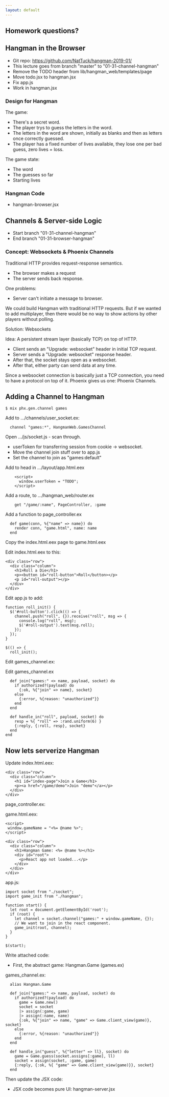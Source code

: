 ```yaml
---
layout: default
---
```


## Homework questions?

## Hangman in the Browser

 - Git repo: https://github.com/NatTuck/hangman-2019-01/
 - This lecture goes from branch "master" to "01-31-channel-hangman"
 - Remove the TODO header from lib/hangman\_web/templates/page
 - Move todo.jsx to hangman.jsx
 - Fix app.js
 - Work in hangman.jsx

### Design for Hangman

The game:

 - There's a secret word.
 - The player trys to guess the letters in the word.
 - The letters in the word are shown, initially as blanks and
   then as letters once correctly guessed.
 - The player has a fixed number of lives available,
   they lose one per bad guess, zero lives = loss.

The game state:

 - The word
 - The guesses so far
 - Starting lives

### Hangman Code

 - hangman-browser.jsx

## Channels & Server-side Logic
 
 - Start branch "01-31-channel-hangman"
 - End branch "01-31-browser-hangman"

### Concept: Websockets & Phoenix Channels

Traditional HTTP provides request-response semantics. 
  
  - The browser makes a request
  - The server sends back response.

One problems:

 - Server can't initiate a message to browser.

We could build Hangman with traditional HTTP requests. But if we wanted to add
multiplayer, then there would be no way to show actions by other players without
polling.

Solution: Websockets

Idea: A persistent stream layer (basically TCP) on top of HTTP. 

 - Client sends an "Upgrade: websocket" header in initial TCP request.
 - Server sends a "Upgrade: websocket" response header.
 - After that, the socket stays open as a websocket.
 - After that, either party can send data at any time.

Since a websocket connection is basically just a TCP connection, you need
to have a protocol on top of it. Phoenix gives us one: Phoenix Channels.

## Adding a Channel to Hangman

```
$ mix phx.gen.channel games
```
  
Add to .../channels/user_socket.ex:

```
  channel "games:*", HangmanWeb.GamesChannel
```

Open .../js/socket.js - scan through.

 - userToken for transferring session from cookie -> websocket.
 - Move the channel join stuff over to app.js
 - Set the channel to join as "games:default"

Add to head in .../layout/app.html.eex

```
    <script>
      window.userToken = "TODO";
    </script>
```

Add a route, to .../hangman_web/router.ex

```
    get "/game/:name", PageController, :game
```

Add a function to page_controller.ex

```
  def game(conn, %{"name" => name}) do
    render conn, "game.html", name: name
  end
```

Copy the index.html.eex page to game.html.eex

Edit index.html.eex to this:

```
<div class="row">
  <div class="column">
    <h1>Roll a Die</h1>
    <p><button id="roll-button">Roll</button></p>
    <p id="roll-output"></p>
  </div>
</div>
```

Edit app.js to add:

```
function roll_init() {
  $('#roll-button').click(() => {
    channel.push("roll", {}).receive("roll", msg => {
      console.log("roll", msg);
      $('#roll-output').text(msg.roll);
    });
  });
}

$(() => {
  roll_init();
```

Edit games_channel.ex:

Edit games_channel.ex

```
  def join("games:" <> name, payload, socket) do
    if authorized?(payload) do
      {:ok, %{"join" => name}, socket}
    else
      {:error, %{reason: "unauthorized"}}
    end
  end

  def handle_in("roll", payload, socket) do
    resp = %{ "roll" => :rand.uniform(6) }
    {:reply, {:roll, resp}, socket}
  end
end
```

## Now lets serverize Hangman

Update index.html.eex:

```
<div class="row">
  <div class="column">
    <h1 id="index-page">Join a Game</h1>
    <p><a href="/game/demo">Join "demo"</a></p>
  </div>
</div>
```

page_controller.ex:



game.html.eex:

```
<script>
 window.gameName = "<%= @name %>";
</script>

<div class="row">
  <div class="column">
    <h1>Hangman Game: <%= @name %></h1>
    <div id="root">
      <p>React app not loaded...</p>
    </div>
  </div>
</div>
```

app.js:

```
import socket from "./socket";
import game_init from "./hangman";

function start() {
  let root = document.getElementById('root');
  if (root) {
    let channel = socket.channel("games:" + window.gameName, {});
    // We want to join in the react component.
    game_init(root, channel);
  }
}

$(start);
```

Write attached code:

 - First, the abstract game: Hangman.Game (games.ex)
 
games\_channel.ex:

```
  alias Hangman.Game

  def join("games:" <> name, payload, socket) do
    if authorized?(payload) do
      game = Game.new()
      socket = socket
      |> assign(:game, game)
      |> assign(:name, name)
      {:ok, %{"join" => name, "game" => Game.client_view(game)}, socket}
    else
      {:error, %{reason: "unauthorized"}}
    end
  end

  def handle_in("guess", %{"letter" => ll}, socket) do
    game = Game.guess(socket.assigns[:game], ll)
    socket = assign(socket, :game, game)
    {:reply, {:ok, %{ "game" => Game.client_view(game)}}, socket}
  end
```

Then update the JSX code:

 - JSX code becomes pure UI: hangman-server.jsx










